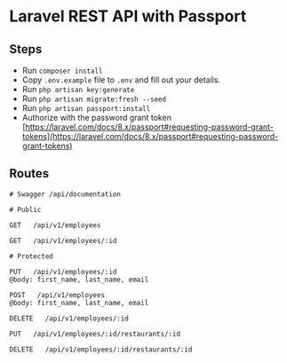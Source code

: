 # Laravel REST API with Passport

## Steps

- Run `composer install`
- Copy `.env.example` file to `.env` and fill out your details.
- Run `php artisan key:generate`
- Run `php artisan migrate:fresh --seed`
- Run `php artisan passport:install`
- Authorize with the password grant token
  [https://laravel.com/docs/8.x/passport#requesting-password-grant-tokens](https://laravel.com/docs/8.x/passport#requesting-password-grant-tokens)

## Routes

```
# Swagger /api/documentation
```

```
# Public

GET   /api/v1/employees

GET   /api/v1/employees/:id

# Protected

PUT   /api/v1/employees/:id
@body: first_name, last_name, email

POST   /api/v1/employees
@body: first_name, last_name, email

DELETE   /api/v1/employees/:id

PUT   /api/v1/employees/:id/restaurants/:id

DELETE   /api/v1/employees/:id/restaurants/:id
```
